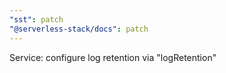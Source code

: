 ```yaml
---
"sst": patch
"@serverless-stack/docs": patch
---
```


Service: configure log retention via "logRetention"
